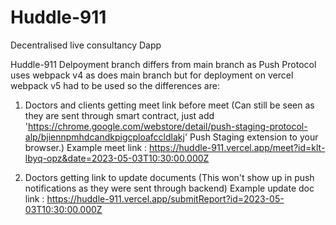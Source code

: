 # Huddle-911

Decentralised live consultancy Dapp

Huddle-911 Delpoyment branch differs from main branch as Push Protocol uses webpack v4 as does main branch but for deployment on vercel webpack v5 had to be used so the differences are:

1. Doctors and clients getting meet link before meet (Can still be seen as they are sent through smart contract, just add 'https://chrome.google.com/webstore/detail/push-staging-protocol-alp/bjiennpmhdcandkpigcploafccldlakj' Push Staging extension to your browser.) 
   Example meet link : https://huddle-911.vercel.app/meet?id=klt-lbyq-opz&date=2023-05-03T10:30:00.000Z

2. Doctors getting link to update documents (This won't show up in push notifications as they were sent through backend)
   Example update doc link : https://huddle-911.vercel.app/submitReport?id=2023-05-03T10:30:00.000Z
